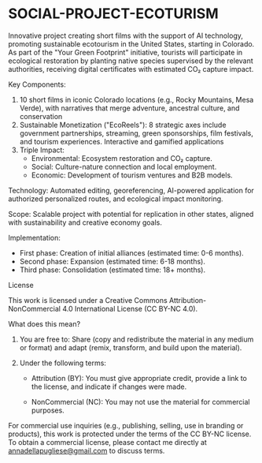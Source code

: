 # SOCIAL-PROJECT-ECOTURISM
Innovative project creating short films with the support of AI technology, promoting sustainable ecotourism in the United States, starting in Colorado. As part of the "Your Green Footprint" initiative, tourists will participate in ecological restoration by planting native species supervised by the relevant authorities, receiving digital certificates with estimated CO₂ capture impact.

Key Components:
1.	10 short films in iconic Colorado locations (e.g., Rocky Mountains, Mesa Verde), with narratives that merge adventure, ancestral culture, and conservation
2.	Sustainable Monetization ("EcoReels"): 8 strategic axes include government partnerships, streaming, green sponsorships, film festivals, and tourism experiences. Interactive and gamified applications
3.	Triple Impact:
    *	Environmental: Ecosystem restoration and CO₂ capture.
    *	Social: Culture-nature connection and local employment.
    *	Economic: Development of tourism ventures and B2B models.

Technology:
Automated editing, georeferencing, AI-powered application for authorized personalized routes, and ecological impact monitoring.

Scope:
Scalable project with potential for replication in other states, aligned with sustainability and creative economy goals.

Implementation:
*	First phase: Creation of initial alliances (estimated time: 0-6 months).
*	Second phase: Expansion (estimated time: 6-18 months).
*	Third phase: Consolidation (estimated time: 18+ months).

License 

This work is licensed under a Creative Commons Attribution-NonCommercial 4.0 International License (CC BY-NC 4.0).

What does this mean?

1.	You are free to: Share (copy and redistribute the material in any medium or format) and adapt (remix, transform, and build upon the material).

2.	Under the following terms:

    *	Attribution (BY): You must give appropriate credit, provide a link to the license, and indicate if changes were made.
    
    *	NonCommercial (NC): You may not use the material for commercial purposes.
    
For commercial use inquiries (e.g., publishing, selling, use in branding or products), this work is protected under the terms of the CC BY-NC license. To obtain a commercial license, please contact me directly at annadellapugliese@gmail.com to discuss terms.
